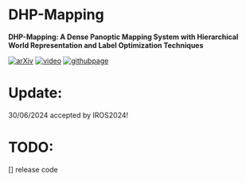 <!--
 * @Author: thuaj@connect.ust.hk
 * @Date: 2024-03-26 14:51:11
 * @LastEditTime: 2024-03-26 15:33:27
 * @Description: 
 * Copyright (c) 2024 by thuaj@connect.ust.hk, All Rights Reserved. 
-->
# DHP-Mapping
**DHP-Mapping: A Dense Panoptic Mapping System with Hierarchical World Representation and Label Optimization Techniques**

[![arXiv](https://img.shields.io/badge/arXiv-2403.16880-b31b1b?logo=arxiv&logoColor=white)](https://arxiv.org/abs/2403.16880) 
[![video](https://img.shields.io/badge/video-YouTube-FF0000?logo=youtube&logoColor=white)](https://youtu.be/F1NCSWK26I8)
[![githubpage](https://img.shields.io/badge/Website-DHPMapping-blue)](https://hutslib.github.io/DHP-Mapping/)

# Update:
30/06/2024 accepted by IROS2024!

# TODO:
[] release code
